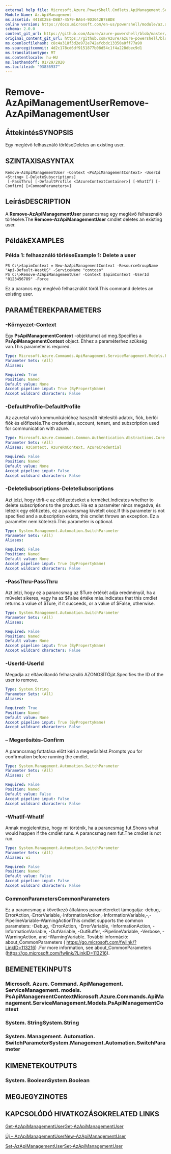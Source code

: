 ```yaml
---
external help file: Microsoft.Azure.PowerShell.Cmdlets.ApiManagement.ServiceManagement.dll-Help.xml
Module Name: Az.ApiManagement
ms.assetid: 441BC2EE-DBB7-4579-BA64-9D3042B7EBD8
online version: https://docs.microsoft.com/en-us/powershell/module/az.apimanagement/remove-azapimanagementuser
schema: 2.0.0
content_git_url: https://github.com/Azure/azure-powershell/blob/master/src/ApiManagement/ApiManagement/help/Remove-AzApiManagementUser.md
original_content_git_url: https://github.com/Azure/azure-powershell/blob/master/src/ApiManagement/ApiManagement/help/Remove-AzApiManagementUser.md
ms.openlocfilehash: c8c4a318f3d2e972e742afcbdc13350a0ff77a90
ms.sourcegitcommit: 4d2c178cd6df9151877b08d54c1f4a228dbec9d1
ms.translationtype: MT
ms.contentlocale: hu-HU
ms.lasthandoff: 01/29/2020
ms.locfileid: "93836937"
---
```

# <span data-ttu-id="008b8-101">Remove-AzApiManagementUser</span><span class="sxs-lookup"><span data-stu-id="008b8-101">Remove-AzApiManagementUser</span></span>

## <span data-ttu-id="008b8-102">Áttekintés</span><span class="sxs-lookup"><span data-stu-id="008b8-102">SYNOPSIS</span></span>
<span data-ttu-id="008b8-103">Egy meglévő felhasználó törlése</span><span class="sxs-lookup"><span data-stu-id="008b8-103">Deletes an existing user.</span></span>

## <span data-ttu-id="008b8-104">SZINTAXISA</span><span class="sxs-lookup"><span data-stu-id="008b8-104">SYNTAX</span></span>

```
Remove-AzApiManagementUser -Context <PsApiManagementContext> -UserId <String> [-DeleteSubscriptions]
 [-PassThru] [-DefaultProfile <IAzureContextContainer>] [-WhatIf] [-Confirm] [<CommonParameters>]
```

## <span data-ttu-id="008b8-105">Leírás</span><span class="sxs-lookup"><span data-stu-id="008b8-105">DESCRIPTION</span></span>
<span data-ttu-id="008b8-106">A **Remove-AzApiManagementUser** parancsmag egy meglévő felhasználó törlésére.</span><span class="sxs-lookup"><span data-stu-id="008b8-106">The **Remove-AzApiManagementUser** cmdlet deletes an existing user.</span></span>

## <span data-ttu-id="008b8-107">Példák</span><span class="sxs-lookup"><span data-stu-id="008b8-107">EXAMPLES</span></span>

### <span data-ttu-id="008b8-108">Példa 1: felhasználó törlése</span><span class="sxs-lookup"><span data-stu-id="008b8-108">Example 1: Delete a user</span></span>
```
PS C:\>$apimContext = New-AzApiManagementContext -ResourceGroupName "Api-Default-WestUS" -ServiceName "contoso"
PS C:\>Remove-AzApiManagementUser -Context $apimContext -UserId "0123456789" -Force
```

<span data-ttu-id="008b8-109">Ez a parancs egy meglévő felhasználót töröl.</span><span class="sxs-lookup"><span data-stu-id="008b8-109">This command deletes an existing user.</span></span>

## <span data-ttu-id="008b8-110">PARAMÉTEREK</span><span class="sxs-lookup"><span data-stu-id="008b8-110">PARAMETERS</span></span>

### <span data-ttu-id="008b8-111">-Környezet</span><span class="sxs-lookup"><span data-stu-id="008b8-111">-Context</span></span>
<span data-ttu-id="008b8-112">Egy **PsApiManagementContext** -objektumot ad meg.</span><span class="sxs-lookup"><span data-stu-id="008b8-112">Specifies a **PsApiManagementContext** object.</span></span>
<span data-ttu-id="008b8-113">Ehhez a paraméterhez szükség van.</span><span class="sxs-lookup"><span data-stu-id="008b8-113">This parameter is required.</span></span>

```yaml
Type: Microsoft.Azure.Commands.ApiManagement.ServiceManagement.Models.PsApiManagementContext
Parameter Sets: (All)
Aliases:

Required: True
Position: Named
Default value: None
Accept pipeline input: True (ByPropertyName)
Accept wildcard characters: False
```

### <span data-ttu-id="008b8-114">-DefaultProfile</span><span class="sxs-lookup"><span data-stu-id="008b8-114">-DefaultProfile</span></span>
<span data-ttu-id="008b8-115">Az azuretal való kommunikációhoz használt hitelesítő adatok, fiók, bérlői fiók és előfizetés.</span><span class="sxs-lookup"><span data-stu-id="008b8-115">The credentials, account, tenant, and subscription used for communication with azure.</span></span>

```yaml
Type: Microsoft.Azure.Commands.Common.Authentication.Abstractions.Core.IAzureContextContainer
Parameter Sets: (All)
Aliases: AzContext, AzureRmContext, AzureCredential

Required: False
Position: Named
Default value: None
Accept pipeline input: False
Accept wildcard characters: False
```

### <span data-ttu-id="008b8-116">-DeleteSubscriptions</span><span class="sxs-lookup"><span data-stu-id="008b8-116">-DeleteSubscriptions</span></span>
<span data-ttu-id="008b8-117">Azt jelzi, hogy törli-e az előfizetéseket a terméket.</span><span class="sxs-lookup"><span data-stu-id="008b8-117">Indicates whether to delete subscriptions to the product.</span></span>
<span data-ttu-id="008b8-118">Ha ez a paraméter nincs megadva, és létezik egy előfizetés, ez a parancsmag kivételt okoz.</span><span class="sxs-lookup"><span data-stu-id="008b8-118">If this parameter is not specified and a subscription exists, this cmdlet throws an exception.</span></span>
<span data-ttu-id="008b8-119">Ez a paraméter nem kötelező.</span><span class="sxs-lookup"><span data-stu-id="008b8-119">This parameter is optional.</span></span>

```yaml
Type: System.Management.Automation.SwitchParameter
Parameter Sets: (All)
Aliases:

Required: False
Position: Named
Default value: None
Accept pipeline input: True (ByPropertyName)
Accept wildcard characters: False
```

### <span data-ttu-id="008b8-120">-PassThru</span><span class="sxs-lookup"><span data-stu-id="008b8-120">-PassThru</span></span>
<span data-ttu-id="008b8-121">Azt jelzi, hogy ez a parancsmag az $Ture értékét adja eredményül, ha a művelet sikeres, vagy ha az $False értéke más.</span><span class="sxs-lookup"><span data-stu-id="008b8-121">Indicates that this cmdlet returns a value of $Ture, if it succeeds, or a value of $False, otherwise.</span></span>

```yaml
Type: System.Management.Automation.SwitchParameter
Parameter Sets: (All)
Aliases:

Required: False
Position: Named
Default value: None
Accept pipeline input: True (ByPropertyName)
Accept wildcard characters: False
```

### <span data-ttu-id="008b8-122">-UserId</span><span class="sxs-lookup"><span data-stu-id="008b8-122">-UserId</span></span>
<span data-ttu-id="008b8-123">Megadja az eltávolítandó felhasználó AZONOSÍTÓját.</span><span class="sxs-lookup"><span data-stu-id="008b8-123">Specifies the ID of the user to remove.</span></span>

```yaml
Type: System.String
Parameter Sets: (All)
Aliases:

Required: True
Position: Named
Default value: None
Accept pipeline input: True (ByPropertyName)
Accept wildcard characters: False
```

### <span data-ttu-id="008b8-124">– Megerősítés</span><span class="sxs-lookup"><span data-stu-id="008b8-124">-Confirm</span></span>
<span data-ttu-id="008b8-125">A parancsmag futtatása előtt kéri a megerősítést.</span><span class="sxs-lookup"><span data-stu-id="008b8-125">Prompts you for confirmation before running the cmdlet.</span></span>

```yaml
Type: System.Management.Automation.SwitchParameter
Parameter Sets: (All)
Aliases: cf

Required: False
Position: Named
Default value: False
Accept pipeline input: False
Accept wildcard characters: False
```

### <span data-ttu-id="008b8-126">-WhatIf</span><span class="sxs-lookup"><span data-stu-id="008b8-126">-WhatIf</span></span>
<span data-ttu-id="008b8-127">Annak megjelenítése, hogy mi történik, ha a parancsmag fut.</span><span class="sxs-lookup"><span data-stu-id="008b8-127">Shows what would happen if the cmdlet runs.</span></span>
<span data-ttu-id="008b8-128">A parancsmag nem fut.</span><span class="sxs-lookup"><span data-stu-id="008b8-128">The cmdlet is not run.</span></span>

```yaml
Type: System.Management.Automation.SwitchParameter
Parameter Sets: (All)
Aliases: wi

Required: False
Position: Named
Default value: False
Accept pipeline input: False
Accept wildcard characters: False
```

### <span data-ttu-id="008b8-129">CommonParameters</span><span class="sxs-lookup"><span data-stu-id="008b8-129">CommonParameters</span></span>
<span data-ttu-id="008b8-130">Ez a parancsmag a következő általános paramétereket támogatja:-debug,-ErrorAction,-ErrorVariable,-InformationAction,-InformationVariable,-,-PipelineVariable-WarningAction</span><span class="sxs-lookup"><span data-stu-id="008b8-130">This cmdlet supports the common parameters: -Debug, -ErrorAction, -ErrorVariable, -InformationAction, -InformationVariable, -OutVariable, -OutBuffer, -PipelineVariable, -Verbose, -WarningAction, and -WarningVariable.</span></span> <span data-ttu-id="008b8-131">További információ: about_CommonParameters ( https://go.microsoft.com/fwlink/?LinkID=113216) .</span><span class="sxs-lookup"><span data-stu-id="008b8-131">For more information, see about_CommonParameters (https://go.microsoft.com/fwlink/?LinkID=113216).</span></span>

## <span data-ttu-id="008b8-132">BEMENETEK</span><span class="sxs-lookup"><span data-stu-id="008b8-132">INPUTS</span></span>

### <span data-ttu-id="008b8-133">Microsoft. Azure. Command. ApiManagement. ServiceManagement. models. PsApiManagementContext</span><span class="sxs-lookup"><span data-stu-id="008b8-133">Microsoft.Azure.Commands.ApiManagement.ServiceManagement.Models.PsApiManagementContext</span></span>

### <span data-ttu-id="008b8-134">System. String</span><span class="sxs-lookup"><span data-stu-id="008b8-134">System.String</span></span>

### <span data-ttu-id="008b8-135">System. Management. Automation. SwitchParameter</span><span class="sxs-lookup"><span data-stu-id="008b8-135">System.Management.Automation.SwitchParameter</span></span>

## <span data-ttu-id="008b8-136">KIMENETEK</span><span class="sxs-lookup"><span data-stu-id="008b8-136">OUTPUTS</span></span>

### <span data-ttu-id="008b8-137">System. Boolean</span><span class="sxs-lookup"><span data-stu-id="008b8-137">System.Boolean</span></span>

## <span data-ttu-id="008b8-138">MEGJEGYZI</span><span class="sxs-lookup"><span data-stu-id="008b8-138">NOTES</span></span>

## <span data-ttu-id="008b8-139">KAPCSOLÓDÓ HIVATKOZÁSOK</span><span class="sxs-lookup"><span data-stu-id="008b8-139">RELATED LINKS</span></span>

[<span data-ttu-id="008b8-140">Get-AzApiManagementUser</span><span class="sxs-lookup"><span data-stu-id="008b8-140">Get-AzApiManagementUser</span></span>](./Get-AzApiManagementUser.md)

[<span data-ttu-id="008b8-141">Új – AzApiManagementUser</span><span class="sxs-lookup"><span data-stu-id="008b8-141">New-AzApiManagementUser</span></span>](./New-AzApiManagementUser.md)

[<span data-ttu-id="008b8-142">Set-AzApiManagementUser</span><span class="sxs-lookup"><span data-stu-id="008b8-142">Set-AzApiManagementUser</span></span>](./Set-AzApiManagementUser.md)


